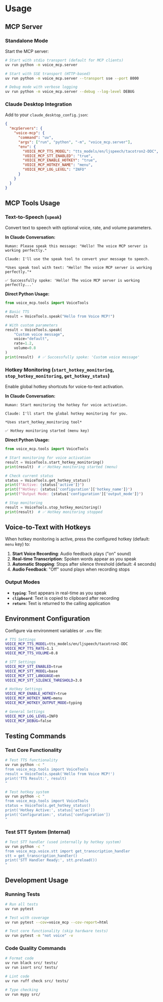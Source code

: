 # Usage

## MCP Server

### Standalone Mode

Start the MCP server:

```bash
# Start with stdio transport (default for MCP clients)
uv run python -m voice_mcp.server

# Start with SSE transport (HTTP-based)
uv run python -m voice_mcp.server --transport sse --port 8000

# Debug mode with verbose logging
uv run python -m voice_mcp.server --debug --log-level DEBUG
```

### Claude Desktop Integration

Add to your `claude_desktop_config.json`:

```json
{
  "mcpServers": {
    "voice-mcp": {
      "command": "uv",
      "args": ["run", "python", "-m", "voice_mcp.server"],
      "env": {
        "VOICE_MCP_TTS_MODEL": "tts_models/en/ljspeech/tacotron2-DDC",
        "VOICE_MCP_STT_ENABLED": "true",
        "VOICE_MCP_ENABLE_HOTKEY": "true",
        "VOICE_MCP_HOTKEY_NAME": "menu",
        "VOICE_MCP_LOG_LEVEL": "INFO"
      }
    }
  }
}
```

## MCP Tools Usage

### Text-to-Speech (`speak`)

Convert text to speech with optional voice, rate, and volume parameters.

**In Claude Conversation:**
```
Human: Please speak this message: "Hello! The voice MCP server is working perfectly."

Claude: I'll use the speak tool to convert your message to speech.

*Uses speak tool with text: "Hello! The voice MCP server is working perfectly."*

✅ Successfully spoke: 'Hello! The voice MCP server is working perfectly...'
```

**Direct Python Usage:**
```python
from voice_mcp.tools import VoiceTools

# Basic TTS
result = VoiceTools.speak("Hello from Voice MCP!")

# With custom parameters
result = VoiceTools.speak(
    "Custom voice message",
    voice="default",
    rate=1.2,
    volume=0.8
)
print(result)  # ✅ Successfully spoke: 'Custom voice message'
```

### Hotkey Monitoring (`start_hotkey_monitoring`, `stop_hotkey_monitoring`, `get_hotkey_status`)

Enable global hotkey shortcuts for voice-to-text activation.

**In Claude Conversation:**
```
Human: Start monitoring the hotkey for voice activation.

Claude: I'll start the global hotkey monitoring for you.

*Uses start_hotkey_monitoring tool*

✅ Hotkey monitoring started (menu key)
```

**Direct Python Usage:**
```python
from voice_mcp.tools import VoiceTools

# Start monitoring for voice activation
result = VoiceTools.start_hotkey_monitoring()
print(result)  # ✅ Hotkey monitoring started (menu)

# Check current status
status = VoiceTools.get_hotkey_status()
print(f"Active: {status['active']}")
print(f"Hotkey: {status['configuration']['hotkey_name']}")
print(f"Output Mode: {status['configuration']['output_mode']}")

# Stop monitoring
result = VoiceTools.stop_hotkey_monitoring()
print(result)  # ✅ Hotkey monitoring stopped
```

## Voice-to-Text with Hotkeys

When hotkey monitoring is active, press the configured hotkey (default: `menu` key) to:

1. **Start Voice Recording**: Audio feedback plays ("on" sound)
2. **Real-time Transcription**: Spoken words appear as you speak
3. **Automatic Stopping**: Stops after silence threshold (default: 4 seconds)
4. **Audio Feedback**: "Off" sound plays when recording stops

### Output Modes

- **`typing`**: Text appears in real-time as you speak
- **`clipboard`**: Text is copied to clipboard after recording
- **`return`**: Text is returned to the calling application

## Environment Configuration

Configure via environment variables or `.env` file:

```bash
# TTS Settings
VOICE_MCP_TTS_MODEL=tts_models/en/ljspeech/tacotron2-DDC
VOICE_MCP_TTS_RATE=1.1
VOICE_MCP_TTS_VOLUME=0.8

# STT Settings
VOICE_MCP_STT_ENABLED=true
VOICE_MCP_STT_MODEL=base
VOICE_MCP_STT_LANGUAGE=en
VOICE_MCP_STT_SILENCE_THRESHOLD=3.0

# Hotkey Settings
VOICE_MCP_ENABLE_HOTKEY=true
VOICE_MCP_HOTKEY_NAME=menu
VOICE_MCP_HOTKEY_OUTPUT_MODE=typing

# General Settings
VOICE_MCP_LOG_LEVEL=INFO
VOICE_MCP_DEBUG=false
```

## Testing Commands

### Test Core Functionality

```bash
# Test TTS functionality
uv run python -c "
from voice_mcp.tools import VoiceTools
result = VoiceTools.speak('Hello from Voice MCP!')
print('TTS Result:', result)
"

# Test hotkey system
uv run python -c "
from voice_mcp.tools import VoiceTools
status = VoiceTools.get_hotkey_status()
print('Hotkey Active:', status['active'])
print('Configuration:', status['configuration'])
"
```

### Test STT System (Internal)

```bash
# Test STT handler (used internally by hotkey system)
uv run python -c "
from voice_mcp.voice.stt import get_transcription_handler
stt = get_transcription_handler()
print('STT Handler Ready:', stt.preload())
"
```

## Development Usage

### Running Tests

```bash
# Run all tests
uv run pytest

# Test with coverage
uv run pytest --cov=voice_mcp --cov-report=html

# Test core functionality (skip hardware tests)
uv run pytest -m "not voice" -v
```

### Code Quality Commands

```bash
# Format code
uv run black src/ tests/
uv run isort src/ tests/

# Lint code
uv run ruff check src/ tests/

# Type checking
uv run mypy src/
```
